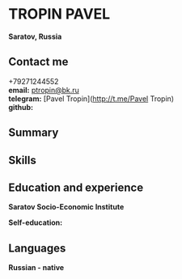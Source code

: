 # TROPIN PAVEL #  
**Saratov, Russia**  

## Contact me ##  
+79271244552  
**email:** ptropin@bk.ru  
**telegram:** [Pavel Tropin](http://t.me/Pavel Tropin)  
**github:**  

## Summary ##  


## Skills ##  

## Education and experience ##  

**Saratov Socio-Economic Institute**  
  

**Self-education:**  
 

## Languages ##  
   
**Russian - native**  
